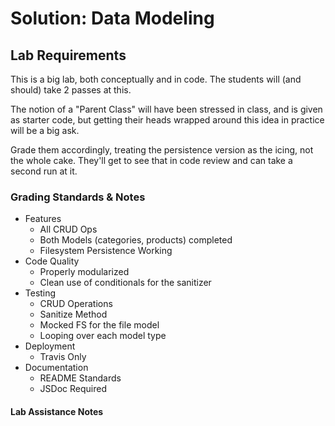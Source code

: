# Solution: Data Modeling

## Lab Requirements

This is a big lab, both conceptually and in code. The students will (and should) take 2 passes at this.

The notion of a "Parent Class" will have been stressed in class, and is given as starter code, but getting their heads wrapped around this idea in practice will be a big ask.

Grade them accordingly, treating the persistence version as the icing, not the whole cake. They'll get to see that in code review and can take a second run at it.

### Grading Standards & Notes
  * Features
    * All CRUD Ops
    * Both Models (categories, products) completed
    * Filesystem Persistence Working
  * Code Quality
    * Properly modularized
    * Clean use of conditionals for the sanitizer
  * Testing
    * CRUD Operations
    * Sanitize Method
    * Mocked FS for the file model
    * Looping over each model type
  * Deployment
    * Travis Only
  * Documentation
    * README Standards
    * JSDoc Required

#### Lab Assistance Notes

